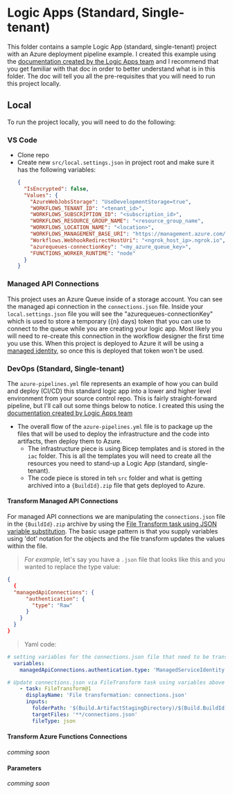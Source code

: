 # Logic Apps (Standard, Single-tenant)

This folder contains a sample Logic App (standard, single-tenant) project with an Azure deployment pipeline example.  I created this example using the [documentation created by the Logic Apps team](https://docs.microsoft.com/en-us/azure/logic-apps/create-single-tenant-workflows-visual-studio-code) and I recommend that you get familiar with that doc in order to better understand what is in this folder.  The doc will tell you all the pre-requisites that you will need to run this project locally.

## Local

To run the project locally, you will need to do the following:

### VS Code
- Clone repo
- Create new `src/local.settings.json` in project root and make sure it has the following variables:
  ```json
  {
    "IsEncrypted": false,
    "Values": {
      "AzureWebJobsStorage": "UseDevelopmentStorage=true",
      "WORKFLOWS_TENANT_ID": "<tenant_id>",
      "WORKFLOWS_SUBSCRIPTION_ID": "<subscription_id>",
      "WORKFLOWS_RESOURCE_GROUP_NAME": "<resource_group_name",
      "WORKFLOWS_LOCATION_NAME": "<location>",
      "WORKFLOWS_MANAGEMENT_BASE_URI": "https://management.azure.com/",
      "Workflows.WebhookRedirectHostUri": "<ngrok_host_ip>.ngrok.io",
      "azurequeues-connectionKey": "<my_azure_queue_key>",
      "FUNCTIONS_WORKER_RUNTIME": "node"
    }
  }
  ```

### Managed API Connections

This project uses an Azure Queue inside of a storage account.  You can see the managed api connection in the `connections.json` file.  Inside your `local.settings.json` file you will see the "azurequeues-connectionKey" which is used to store a temporary ({n} days) token that you can use to connect to the queue while you are creating your logic app. Most likely you will need to re-create this connection in the workflow designer the first time you use this.  When this project is deployed to Azure it will be using a [managed identity](https://docs.microsoft.com/en-us/azure/logic-apps/create-managed-service-identity?tabs=standard), so once this is deployed that token won't be used.

### DevOps (Standard, Single-tenant)

The `azure-pipelines.yml` file represents an example of how you can build and deploy (CI/CD) this standard logic app into a lower and higher level environment from your source control repo.  This is fairly straight-forward pipeline, but I'll call out some things below to notice. I created this using the [documentation created by Logic Apps team](https://docs.microsoft.com/en-us/azure/logic-apps/devops-deployment-single-tenant-azure-logic-apps)

- The overall flow of the `azure-pipelines.yml` file is to package up the files that will be used to deploy the infrastructure and the code into artifacts, then deploy them to Azure.
  - The infrastructure piece is using Bicep templates and is stored in the `iac` folder.  This is all the templates you will need to create all the resources you need to stand-up a Logic App (standard, single-tenant).
  - The code piece is stored in teh `src` folder and what is getting archived into a `{BuildId}.zip` file that gets deployed to Azure.

#### Transform Managed API Connections

For managed API connections we are manipulating the `connections.json` file in the `{BuildId}.zip` archive by using the [File Transform task using JSON variable substitution](https://docs.microsoft.com/en-us/azure/devops/pipelines/tasks/transforms-variable-substitution?view=azure-devops&tabs=yaml#json-variable-substitution). The basic usage pattern is that you supply variables using 'dot' notation for the objects and the file transform updates the values within the file.

>*For example*, let's say you have a `.json` file that looks like this and you wanted to replace the type value:

```json
{
  {
  "managedApiConnections": {
      "authentication": {
        "type": "Raw"
      }
    }
  }
}

```

>Yaml code:

```yaml
# setting variables for the connections.json file that need to be transformed to work in Azure
  variables:
    managedApiConnections.authentication.type: 'ManagedServiceIdentity'

# Update connections.json via FileTransform task using variables above
    - task: FileTransform@1
      displayName: 'File transformation: connections.json'
      inputs:
        folderPath: '$(Build.ArtifactStagingDirectory)/$(Build.BuildId).zip'
        targetFiles: '**/connections.json'
        fileType: json

```

#### Transform Azure Functions Connections

*comming soon*


#### Parameters

*comming soon*